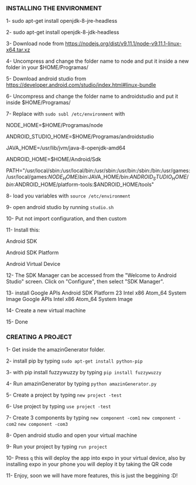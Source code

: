 ### INSTALLING THE ENVIRONMENT


1- sudo apt-get install openjdk-8-jre-headless

2- sudo apt-get install openjdk-8-jdk-headless

3- Download node from https://nodejs.org/dist/v9.11.1/node-v9.11.1-linux-x64.tar.xz

4- Uncompress and change the folder name to node and put it inside a new folder in your $HOME/Programas/

5- Download android studio from https://developer.android.com/studio/index.html#linux-bundle

6- Uncompress and change the folder name to androidstudio and put it inside $HOME/Programas/

7- Replace with `sudo subl /etc/environment` with 


NODE_HOME=$HOME/Programas/node

ANDROID_STUDIO_HOME=$HOME/Programas/androidstudio

JAVA_HOME=/usr/lib/jvm/java-8-openjdk-amd64

ANDROID_HOME=$HOME/Android/Sdk

PATH="/usr/local/sbin:/usr/local/bin:/usr/sbin:/usr/bin:/sbin:/bin:/usr/games:/usr/local/games:$NODE_HOME/bin:$JAVA_HOME/bin:$ANDROID_STUDIO_HOME/bin:$ANDROID_HOME/platform-tools:$ANDROID_HOME/tools"


8- load you variables with `source /etc/environment`

9- open android studio by running `studio.sh`

10- Put not import configuration, and then custom

11- Install this:

Android SDK

Android SDK Platform

Android Virtual Device


12- The SDK Manager can be accessed from the "Welcome to Android Studio" screen. Click on "Configure", then select "SDK Manager".

13- install 
Google APIs
Android SDK Platform 23
Intel x86 Atom_64 System Image
Google APIs Intel x86 Atom_64 System Image

14- Create a new virtual machine

15- Done


### CREATING A PROJECT

1- Get inside the amazinGenerator folder.

2- install pip by typing `sudo apt-get install python-pip`

3- with pip install fuzzywuzzy by typing `pip install fuzzywuzzy`

4- Run amazinGenerator by typing `python amazinGenerator.py`

5- Create a project by typing `new project -test`

6- Use project by typing `use project -test`

7- Create 3 components by typing `new component -com1` `new component -com2` `new component -com3`

8- Open android studio and open your virtual machine 

9- Run your project by typing `run project`

10- Press `q` this will deploy the app into expo in your virtual device, also by installing expo in your phone you will deploy it by taking the QR code

11- Enjoy, soon we will have more features, this is just the beggining :D!
